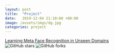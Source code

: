 ```yaml
---
layout: post
title:  "Project"
date:   2019-12-04 21:10:60 +00:00
image: /assets/imgs/dg.jpg
categories: project
---
```

<a href="https://github.com/cleardusk/MFR">Learning Meta Face Recognition in Unseen Domains</a>
<br>
<img src="https://img.shields.io/github/stars/cleardusk/MFR.svg" alt="GitHub stars" title=""> <img src="https://img.shields.io/github/forks/cleardusk/MFR.svg" alt="GitHub forks" title="">
